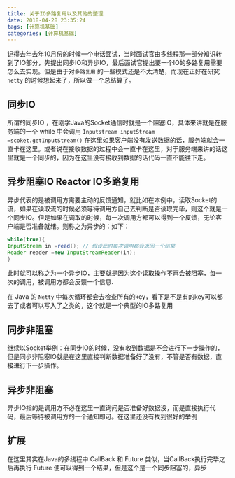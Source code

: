 ```yaml
---
title: 关于IO多路复用以及其他的整理
date: 2018-04-28 23:35:24
tags: [计算机基础]
categories: [计算机基础]
---
```


记得去年去年10月份的时候一个电话面试，当时面试官由多线程那一部分知识转到了IO部分，先提出同步IO和异步IO，最后面试官提出要一个IO的多路复用需要怎么去实现。但是由于对`多路复用` 的一些模式还是不太清楚，而现在正好在研究 `netty` 的时候想起来了，所以做一个总结算了。

## 同步IO
所谓的同步IO ，在刚学Java的Socket通信时就是一个阻塞IO，具体来讲就是在服务端的一个 while 中会调用 `Inputstream inputStream =scoket.getInputStream()` 在这里如果客户端没有发送数据的话，服务端就会一直卡在这里。或者说在接收数据的过程中会一直卡在这里，对于服务端来讲的话这里就是一个同步的，因为在这里没有接收到数据的话代码一直不能往下走。

## 异步阻塞IO Reactor IO多路复用

异步代表的是被调用方需要主动的反馈通知，就比如在本例中，读取Socket的流，如果在读取流的时候必须等待调用方自己去判断是否读取完毕，则这个就是一个同步IO。但是如果在调取的时候，每一次调用方都可以得到一个反馈，无论客户端是否准备就绪。则称之为异步的：如下：
```java
while(true){
InputStream in =read(); // 假设此时每次调用都会返回一个结果
Reader reader =new InputStreamReader(in);
}

```
此时就可以称之为一个异步IO，主要就是因为这个读取操作不再会被阻塞，每一次的调用，被调用方都会反馈一个信息.

在 Java 的  `Netty` 中每次循环都会去检查所有的key，看下是不是有的key可以都去了或者可以写入了之类的，这个就是一个典型的IO多路复用
 

## 同步非阻塞

继续以Socket举例：在同步IO的时候，没有收到数据是不会进行下一步操作的，但是同步非阻塞IO就是在这里直接判断数据准备好了没有，不管是否有数据，直接进行下一步操作。


## 异步非阻塞

异步IO指的是调用方不必在这里一直询问是否准备好数据没，而是直接执行代码，最后等待被调用方的一个通知即可。在这里还没有找到很好的举例


## 扩展
在这里其实在Java的多线程中 CallBack 和 Future 类似，当CallBack执行完毕之后再执行 Future 便可以得到一个结果，但是这个是一个同步阻塞的，异步